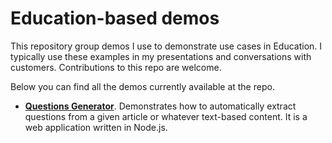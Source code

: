 # Education-based demos

This repository group demos I use to demonstrate use cases in Education. I typically use these examples in my presentations and conversations with customers. Contributions to this repo are welcome.

Below you can find all the demos currently available at the repo.

* **[Questions Generator](/gcp/questionsgenerator/)**. Demonstrates how to automatically extract questions from a given article or whatever text-based content. It is a web application written in Node.js.
